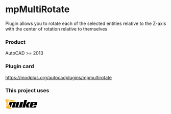 # mpMultiRotate
Plugin allows you to rotate each of the selected entities relative to the Z-axis with the center of rotation relative to themselves
### Product ###
AutoCAD >= 2013
### Plugin card ###
https://modplus.org/autocadplugins/mpmultirotate
### This project uses

[<img align="left" src="https://raw.githubusercontent.com/ModPlus-Software/Documentation/master/Images/nuke-logo-small.png" />](https://nuke.build/)
